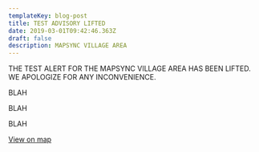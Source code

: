 ```yaml
---
templateKey: blog-post
title: TEST ADVISORY LIFTED
date: 2019-03-01T09:42:46.363Z
draft: false
description: MAPSYNC VILLAGE AREA
---
```

THE TEST ALERT FOR THE MAPSYNC VILLAGE AREA HAS BEEN LIFTED. WE APOLOGIZE FOR ANY INCONVENIENCE.

BLAH

BLAH

BLAH

[View on map](/map?layer=Advisory&feature=1)
